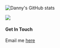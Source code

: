 ![Danny's GitHub stats](https://github-readme-stats.vercel.app/api?username=kungojung&show_icons=true&theme=dark)

<a href="https://www.linkedin.com/in/danielberger18/"><img src="https://img.shields.io/badge/LinkedIn-0077B5?style=for-the-badge&logo=linkedin&logoColor=white"></a>

#### Get In Touch 
Email me [here](mailto:danberadi@gmail.com)
